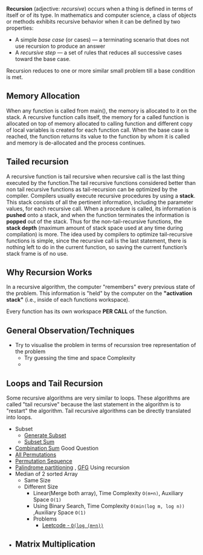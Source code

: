 **Recursion** (adjective: _recursive_) occurs when a thing is defined in terms of itself or of its type. In mathematics and computer science, a class of objects or methods exhibits recursive behavior when it can be defined by two properties:

-   A simple _base case_ (or cases) — a terminating scenario that does not use recursion to produce an answer
-   A _recursive step_ — a set of rules that reduces all successive cases toward the base case.

Recursion reduces to one or more similar small problem till a base condition is met.


## Memory Allocation
When any function is called from main(), the memory is allocated to it on the stack. A recursive function calls itself, the memory for a called function is allocated on top of memory allocated to calling function and different copy of local variables is created for each function call. When the base case is reached, the function returns its value to the function by whom it is called and memory is de-allocated and the process continues.

## Tailed recursion
A recursive function is tail recursive when recursive call is the last thing executed by the function.The tail recursive functions considered better than non tail recursive functions as tail-recursion can be optimized by the compiler. Compilers usually execute recursive procedures by using a **stack**. This stack consists of all the pertinent information, including the parameter values, for each recursive call. When a procedure is called, its information is **pushed** onto a stack, and when the function terminates the information is **popped** out of the stack. Thus for the non-tail-recursive functions, the **stack depth** (maximum amount of stack space used at any time during compilation) is more. The idea used by compilers to optimize tail-recursive functions is simple, since the recursive call is the last statement, there is nothing left to do in the current function, so saving the current function’s stack frame is of no use.

## Why Recursion Works

In a recursive algorithm, the computer "remembers" every previous state of the problem. This information is "held" by the computer on the **"activation stack"** (i.e., inside of each functions workspace).

Every function has its own workspace **PER CALL** of the function.


## General Observation/Techniques
-	Try to visualise the problem in terms of recurssion tree representation of the problem
	-	Try guessing the time and space Complexity
	-	


## Loops and Tail Recursion
Some recursive algorithms are very similar to loops. These algorithms are called "tail recursive" because the last statement in the algorithm is to "restart" the algorithm. Tail recursive algorithms can be directly translated into loops.



- Subset
	- [Generate Subset](https://leetcode.com/problems/subsets-ii/)
	- [Subset Sum](https://practice.geeksforgeeks.org/problems/subset-sums2234)
- [Combination Sum](https://leetcode.com/problems/combination-sum/) Good Question
- [All Permutations](https://leetcode.com/problems/permutations/)
- [Permutation Sequence](https://leetcode.com/problems/permutation-sequence/)
- [Palindrome partitioning](https://leetcode.com/problems/palindrome-partitioning/) , [GFG](https://www.geeksforgeeks.org/palindrome-partitioning-dp-17/?ref=lbp) Using recursion
- Median of 2 sorted Array
	- Same Size
	- Different Size
		- Linear(Merge both array), Time Complexity `O(m+n)`, Auxiliary Space `O(1)`
		- Using Binary Search, Time Complexity `O(min(log m, log n))` ,Auxiliary Space `O(1)`
		- Problems
			- [Leetcode - `O(log (m+n))`](https://leetcode.com/problems/median-of-two-sorted-arrays/)
- Matrix Multiplication
	- 

